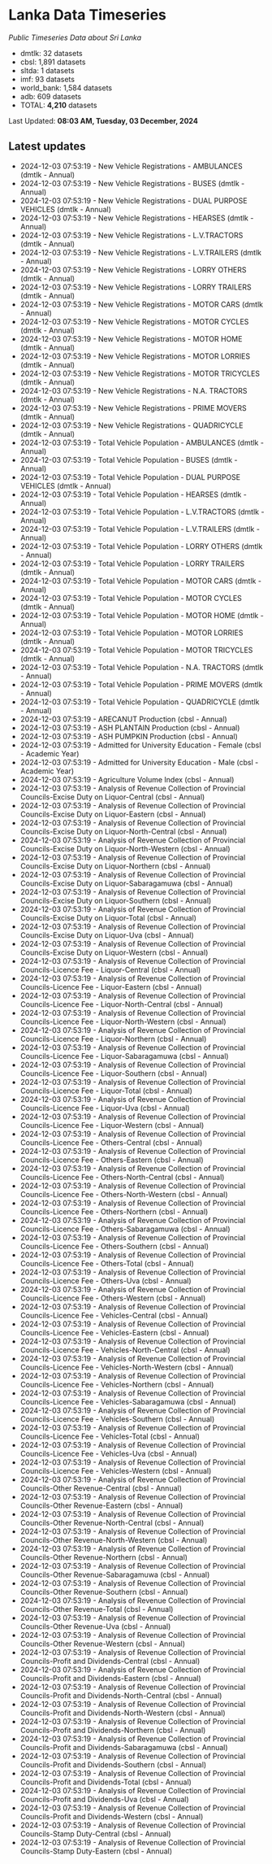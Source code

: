 # Lanka Data Timeseries
*Public Timeseries Data about Sri Lanka*

* dmtlk: 32 datasets
* cbsl: 1,891 datasets
* sltda: 1 datasets
* imf: 93 datasets
* world_bank: 1,584 datasets
* adb: 609 datasets
* TOTAL: **4,210** datasets

Last Updated: **08:03 AM, Tuesday, 03 December, 2024**

## Latest updates

* 2024-12-03 07:53:19 - New Vehicle Registrations - AMBULANCES (dmtlk - Annual)
* 2024-12-03 07:53:19 - New Vehicle Registrations - BUSES (dmtlk - Annual)
* 2024-12-03 07:53:19 - New Vehicle Registrations - DUAL PURPOSE VEHICLES (dmtlk - Annual)
* 2024-12-03 07:53:19 - New Vehicle Registrations - HEARSES (dmtlk - Annual)
* 2024-12-03 07:53:19 - New Vehicle Registrations - L.V.TRACTORS (dmtlk - Annual)
* 2024-12-03 07:53:19 - New Vehicle Registrations - L.V.TRAILERS (dmtlk - Annual)
* 2024-12-03 07:53:19 - New Vehicle Registrations - LORRY OTHERS (dmtlk - Annual)
* 2024-12-03 07:53:19 - New Vehicle Registrations - LORRY TRAILERS (dmtlk - Annual)
* 2024-12-03 07:53:19 - New Vehicle Registrations - MOTOR CARS (dmtlk - Annual)
* 2024-12-03 07:53:19 - New Vehicle Registrations - MOTOR CYCLES (dmtlk - Annual)
* 2024-12-03 07:53:19 - New Vehicle Registrations - MOTOR HOME (dmtlk - Annual)
* 2024-12-03 07:53:19 - New Vehicle Registrations - MOTOR LORRIES (dmtlk - Annual)
* 2024-12-03 07:53:19 - New Vehicle Registrations - MOTOR TRICYCLES (dmtlk - Annual)
* 2024-12-03 07:53:19 - New Vehicle Registrations - N.A. TRACTORS (dmtlk - Annual)
* 2024-12-03 07:53:19 - New Vehicle Registrations - PRIME MOVERS (dmtlk - Annual)
* 2024-12-03 07:53:19 - New Vehicle Registrations - QUADRICYCLE (dmtlk - Annual)
* 2024-12-03 07:53:19 - Total Vehicle Population - AMBULANCES (dmtlk - Annual)
* 2024-12-03 07:53:19 - Total Vehicle Population - BUSES (dmtlk - Annual)
* 2024-12-03 07:53:19 - Total Vehicle Population - DUAL PURPOSE VEHICLES (dmtlk - Annual)
* 2024-12-03 07:53:19 - Total Vehicle Population - HEARSES (dmtlk - Annual)
* 2024-12-03 07:53:19 - Total Vehicle Population - L.V.TRACTORS (dmtlk - Annual)
* 2024-12-03 07:53:19 - Total Vehicle Population - L.V.TRAILERS (dmtlk - Annual)
* 2024-12-03 07:53:19 - Total Vehicle Population - LORRY OTHERS (dmtlk - Annual)
* 2024-12-03 07:53:19 - Total Vehicle Population - LORRY TRAILERS (dmtlk - Annual)
* 2024-12-03 07:53:19 - Total Vehicle Population - MOTOR CARS (dmtlk - Annual)
* 2024-12-03 07:53:19 - Total Vehicle Population - MOTOR CYCLES (dmtlk - Annual)
* 2024-12-03 07:53:19 - Total Vehicle Population - MOTOR HOME (dmtlk - Annual)
* 2024-12-03 07:53:19 - Total Vehicle Population - MOTOR LORRIES (dmtlk - Annual)
* 2024-12-03 07:53:19 - Total Vehicle Population - MOTOR TRICYCLES (dmtlk - Annual)
* 2024-12-03 07:53:19 - Total Vehicle Population - N.A. TRACTORS (dmtlk - Annual)
* 2024-12-03 07:53:19 - Total Vehicle Population - PRIME MOVERS (dmtlk - Annual)
* 2024-12-03 07:53:19 - Total Vehicle Population - QUADRICYCLE (dmtlk - Annual)
* 2024-12-03 07:53:19 - ARECANUT Production (cbsl - Annual)
* 2024-12-03 07:53:19 - ASH PLANTAIN Production (cbsl - Annual)
* 2024-12-03 07:53:19 - ASH PUMPKIN Production (cbsl - Annual)
* 2024-12-03 07:53:19 - Admitted for University Education - Female (cbsl - Academic Year)
* 2024-12-03 07:53:19 - Admitted for University Education - Male (cbsl - Academic Year)
* 2024-12-03 07:53:19 - Agriculture Volume Index (cbsl - Annual)
* 2024-12-03 07:53:19 - Analysis of Revenue Collection of Provincial Councils-Excise Duty on Liquor-Central (cbsl - Annual)
* 2024-12-03 07:53:19 - Analysis of Revenue Collection of Provincial Councils-Excise Duty on Liquor-Eastern (cbsl - Annual)
* 2024-12-03 07:53:19 - Analysis of Revenue Collection of Provincial Councils-Excise Duty on Liquor-North-Central (cbsl - Annual)
* 2024-12-03 07:53:19 - Analysis of Revenue Collection of Provincial Councils-Excise Duty on Liquor-North-Western (cbsl - Annual)
* 2024-12-03 07:53:19 - Analysis of Revenue Collection of Provincial Councils-Excise Duty on Liquor-Northern (cbsl - Annual)
* 2024-12-03 07:53:19 - Analysis of Revenue Collection of Provincial Councils-Excise Duty on Liquor-Sabaragamuwa (cbsl - Annual)
* 2024-12-03 07:53:19 - Analysis of Revenue Collection of Provincial Councils-Excise Duty on Liquor-Southern (cbsl - Annual)
* 2024-12-03 07:53:19 - Analysis of Revenue Collection of Provincial Councils-Excise Duty on Liquor-Total (cbsl - Annual)
* 2024-12-03 07:53:19 - Analysis of Revenue Collection of Provincial Councils-Excise Duty on Liquor-Uva (cbsl - Annual)
* 2024-12-03 07:53:19 - Analysis of Revenue Collection of Provincial Councils-Excise Duty on Liquor-Western (cbsl - Annual)
* 2024-12-03 07:53:19 - Analysis of Revenue Collection of Provincial Councils-Licence Fee - Liquor-Central (cbsl - Annual)
* 2024-12-03 07:53:19 - Analysis of Revenue Collection of Provincial Councils-Licence Fee - Liquor-Eastern (cbsl - Annual)
* 2024-12-03 07:53:19 - Analysis of Revenue Collection of Provincial Councils-Licence Fee - Liquor-North-Central (cbsl - Annual)
* 2024-12-03 07:53:19 - Analysis of Revenue Collection of Provincial Councils-Licence Fee - Liquor-North-Western (cbsl - Annual)
* 2024-12-03 07:53:19 - Analysis of Revenue Collection of Provincial Councils-Licence Fee - Liquor-Northern (cbsl - Annual)
* 2024-12-03 07:53:19 - Analysis of Revenue Collection of Provincial Councils-Licence Fee - Liquor-Sabaragamuwa (cbsl - Annual)
* 2024-12-03 07:53:19 - Analysis of Revenue Collection of Provincial Councils-Licence Fee - Liquor-Southern (cbsl - Annual)
* 2024-12-03 07:53:19 - Analysis of Revenue Collection of Provincial Councils-Licence Fee - Liquor-Total (cbsl - Annual)
* 2024-12-03 07:53:19 - Analysis of Revenue Collection of Provincial Councils-Licence Fee - Liquor-Uva (cbsl - Annual)
* 2024-12-03 07:53:19 - Analysis of Revenue Collection of Provincial Councils-Licence Fee - Liquor-Western (cbsl - Annual)
* 2024-12-03 07:53:19 - Analysis of Revenue Collection of Provincial Councils-Licence Fee - Others-Central (cbsl - Annual)
* 2024-12-03 07:53:19 - Analysis of Revenue Collection of Provincial Councils-Licence Fee - Others-Eastern (cbsl - Annual)
* 2024-12-03 07:53:19 - Analysis of Revenue Collection of Provincial Councils-Licence Fee - Others-North-Central (cbsl - Annual)
* 2024-12-03 07:53:19 - Analysis of Revenue Collection of Provincial Councils-Licence Fee - Others-North-Western (cbsl - Annual)
* 2024-12-03 07:53:19 - Analysis of Revenue Collection of Provincial Councils-Licence Fee - Others-Northern (cbsl - Annual)
* 2024-12-03 07:53:19 - Analysis of Revenue Collection of Provincial Councils-Licence Fee - Others-Sabaragamuwa (cbsl - Annual)
* 2024-12-03 07:53:19 - Analysis of Revenue Collection of Provincial Councils-Licence Fee - Others-Southern (cbsl - Annual)
* 2024-12-03 07:53:19 - Analysis of Revenue Collection of Provincial Councils-Licence Fee - Others-Total (cbsl - Annual)
* 2024-12-03 07:53:19 - Analysis of Revenue Collection of Provincial Councils-Licence Fee - Others-Uva (cbsl - Annual)
* 2024-12-03 07:53:19 - Analysis of Revenue Collection of Provincial Councils-Licence Fee - Others-Western (cbsl - Annual)
* 2024-12-03 07:53:19 - Analysis of Revenue Collection of Provincial Councils-Licence Fee - Vehicles-Central (cbsl - Annual)
* 2024-12-03 07:53:19 - Analysis of Revenue Collection of Provincial Councils-Licence Fee - Vehicles-Eastern (cbsl - Annual)
* 2024-12-03 07:53:19 - Analysis of Revenue Collection of Provincial Councils-Licence Fee - Vehicles-North-Central (cbsl - Annual)
* 2024-12-03 07:53:19 - Analysis of Revenue Collection of Provincial Councils-Licence Fee - Vehicles-North-Western (cbsl - Annual)
* 2024-12-03 07:53:19 - Analysis of Revenue Collection of Provincial Councils-Licence Fee - Vehicles-Northern (cbsl - Annual)
* 2024-12-03 07:53:19 - Analysis of Revenue Collection of Provincial Councils-Licence Fee - Vehicles-Sabaragamuwa (cbsl - Annual)
* 2024-12-03 07:53:19 - Analysis of Revenue Collection of Provincial Councils-Licence Fee - Vehicles-Southern (cbsl - Annual)
* 2024-12-03 07:53:19 - Analysis of Revenue Collection of Provincial Councils-Licence Fee - Vehicles-Total (cbsl - Annual)
* 2024-12-03 07:53:19 - Analysis of Revenue Collection of Provincial Councils-Licence Fee - Vehicles-Uva (cbsl - Annual)
* 2024-12-03 07:53:19 - Analysis of Revenue Collection of Provincial Councils-Licence Fee - Vehicles-Western (cbsl - Annual)
* 2024-12-03 07:53:19 - Analysis of Revenue Collection of Provincial Councils-Other Revenue-Central (cbsl - Annual)
* 2024-12-03 07:53:19 - Analysis of Revenue Collection of Provincial Councils-Other Revenue-Eastern (cbsl - Annual)
* 2024-12-03 07:53:19 - Analysis of Revenue Collection of Provincial Councils-Other Revenue-North-Central (cbsl - Annual)
* 2024-12-03 07:53:19 - Analysis of Revenue Collection of Provincial Councils-Other Revenue-North-Western (cbsl - Annual)
* 2024-12-03 07:53:19 - Analysis of Revenue Collection of Provincial Councils-Other Revenue-Northern (cbsl - Annual)
* 2024-12-03 07:53:19 - Analysis of Revenue Collection of Provincial Councils-Other Revenue-Sabaragamuwa (cbsl - Annual)
* 2024-12-03 07:53:19 - Analysis of Revenue Collection of Provincial Councils-Other Revenue-Southern (cbsl - Annual)
* 2024-12-03 07:53:19 - Analysis of Revenue Collection of Provincial Councils-Other Revenue-Total (cbsl - Annual)
* 2024-12-03 07:53:19 - Analysis of Revenue Collection of Provincial Councils-Other Revenue-Uva (cbsl - Annual)
* 2024-12-03 07:53:19 - Analysis of Revenue Collection of Provincial Councils-Other Revenue-Western (cbsl - Annual)
* 2024-12-03 07:53:19 - Analysis of Revenue Collection of Provincial Councils-Profit and Dividends-Central (cbsl - Annual)
* 2024-12-03 07:53:19 - Analysis of Revenue Collection of Provincial Councils-Profit and Dividends-Eastern (cbsl - Annual)
* 2024-12-03 07:53:19 - Analysis of Revenue Collection of Provincial Councils-Profit and Dividends-North-Central (cbsl - Annual)
* 2024-12-03 07:53:19 - Analysis of Revenue Collection of Provincial Councils-Profit and Dividends-North-Western (cbsl - Annual)
* 2024-12-03 07:53:19 - Analysis of Revenue Collection of Provincial Councils-Profit and Dividends-Northern (cbsl - Annual)
* 2024-12-03 07:53:19 - Analysis of Revenue Collection of Provincial Councils-Profit and Dividends-Sabaragamuwa (cbsl - Annual)
* 2024-12-03 07:53:19 - Analysis of Revenue Collection of Provincial Councils-Profit and Dividends-Southern (cbsl - Annual)
* 2024-12-03 07:53:19 - Analysis of Revenue Collection of Provincial Councils-Profit and Dividends-Total (cbsl - Annual)
* 2024-12-03 07:53:19 - Analysis of Revenue Collection of Provincial Councils-Profit and Dividends-Uva (cbsl - Annual)
* 2024-12-03 07:53:19 - Analysis of Revenue Collection of Provincial Councils-Profit and Dividends-Western (cbsl - Annual)
* 2024-12-03 07:53:19 - Analysis of Revenue Collection of Provincial Councils-Stamp Duty-Central (cbsl - Annual)
* 2024-12-03 07:53:19 - Analysis of Revenue Collection of Provincial Councils-Stamp Duty-Eastern (cbsl - Annual)